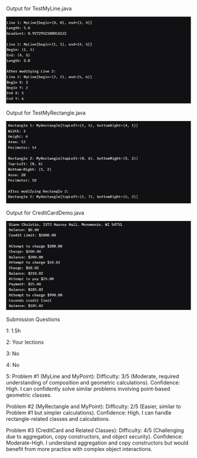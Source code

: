 Output for TestMyLine.java

![alt text](image.png)

Output for TestMyRectangle.java

![alt text](image-1.png)

Output for CreditCardDemo.java

![alt text](image-2.png)


Submission Questions

1: 1.5h

2: Your lections

3: No

4: No

5: Problem #1 (MyLine and MyPoint):
Difficulty: 3/5 (Moderate, required understanding of composition and geometric calculations).
Confidence: High. I can confidently solve similar problems involving point-based geometric classes.

Problem #2 (MyRectangle and MyPoint):
Difficulty: 2/5 (Easier, similar to Problem #1 but simpler calculations).
Confidence: High. I can handle rectangle-related classes and calculations.

Problem #3 (CreditCard and Related Classes):
Difficulty: 4/5 (Challenging due to aggregation, copy constructors, and object security).
Confidence: Moderate-High. I understand aggregation and copy constructors but would benefit from more practice with complex object interactions.